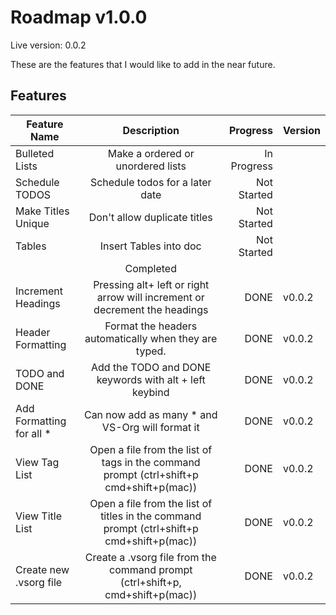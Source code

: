 # Roadmap v1.0.0

Live version: 0.0.2

These are the features that I would like to add in the near future.

## Features

| Feature Name              |                                        Description                                        |    Progress | Version |
| ------------------------- | :---------------------------------------------------------------------------------------: | ----------: | ------- |
| Bulleted Lists            |                             Make a ordered or unordered lists                             | In Progress |         |
| Schedule TODOS            |                              Schedule todos for a later date                              | Not Started |         |
| Make Titles Unique        |                               Don't allow duplicate titles                                | Not Started |         |
| Tables                    |                                  Insert Tables into doc                                   | Not Started |         |
|                           |                                         Completed                                         |             |         |
| Increment Headings        |        Pressing alt+ left or right arrow will increment or decrement the headings         |        DONE | v0.0.2  |
| Header Formatting         |                   Format the headers automatically when they are typed.                   |        DONE | v0.0.2  |
| TODO and DONE             |                  Add the TODO and DONE keywords with alt + left keybind                   |        DONE | v0.0.2  |
| Add Formatting for all \* |                     Can now add as many \* and VS-Org will format it                      |        DONE | v0.0.2  |
| View Tag List             |  Open a file from the list of tags in the command prompt (ctrl+shift+p cmd+shift+p(mac))  |        DONE | v0.0.2  |
| View Title List           | Open a file from the list of titles in the command prompt (ctrl+shift+p cmd+shift+p(mac)) |        DONE | v0.0.2  |
| Create new .vsorg file    |       Create a .vsorg file from the command prompt (ctrl+shift+p, cmd+shift+p(mac))       |        DONE | v0.0.2  |
